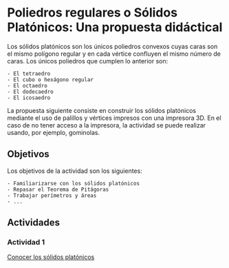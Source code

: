 # Poliedros regulares o Sólidos Platónicos: Una propuesta didáctical

Los sólidos platónicos son los únicos poliedros convexos cuyas caras son el mismo polígono regular y en cada vértice confluyen el mismo número de caras. 
Los únicos poliedros que cumplen lo anterior son:  

    - El tetraedro
    - El cubo o hexágono regular
    - El octaedro
    - El dodecaedro
    - El icosaedro

La propuesta siguiente consiste en construir los sólidos platónicos mediante el uso de palillos y vértices impresos con una impresora 3D. 
En el caso de no tener acceso a la impresora, la actividad se puede realizar usando, por ejemplo, gominolas.


## Objetivos

Los objetivos de la actividad son los siguientes:

    - Familiarizarse con los sólidos platónicos
    - Repasar el Teorema de Pitágoras
    - Trabajar perímetros y áreas
    - ...

## Actividades

### Actividad 1

[Conocer los sólidos platónicos](./actividades/actividad1.md)
